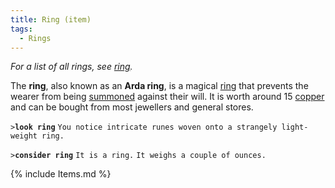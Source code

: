 ```yaml
---
title: Ring (item)
tags:
  - Rings
---
```

*For a list of all rings, see [ring](ring "wikilink").*

The **ring**, also known as an **Arda ring**, is a magical
[ring](ring "wikilink") that prevents the wearer from being
[summoned](summon "wikilink") against their will. It is worth around 15
[copper](copper "wikilink") and can be bought from most jewellers and
general stores.

`>`**`look ring`**
`You notice intricate runes woven onto a strangely light-weight ring.`

`>`**`consider ring`**
`It is a ring.`
`It weighs a couple of ounces.`

{% include Items.md %}
